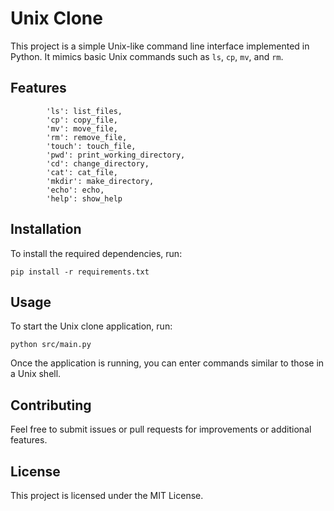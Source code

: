 # Unix Clone

This project is a simple Unix-like command line interface implemented in Python. It mimics basic Unix commands such as `ls`, `cp`, `mv`, and `rm`.

## Features

```
        'ls': list_files,
        'cp': copy_file,
        'mv': move_file,
        'rm': remove_file,
        'touch': touch_file,
        'pwd': print_working_directory,
        'cd': change_directory,
        'cat': cat_file,
        'mkdir': make_directory,
        'echo': echo,
        'help': show_help
```

## Installation

To install the required dependencies, run:

```
pip install -r requirements.txt
```

## Usage

To start the Unix clone application, run:

```
python src/main.py
```

Once the application is running, you can enter commands similar to those in a Unix shell.

## Contributing

Feel free to submit issues or pull requests for improvements or additional features. 

## License

This project is licensed under the MIT License.